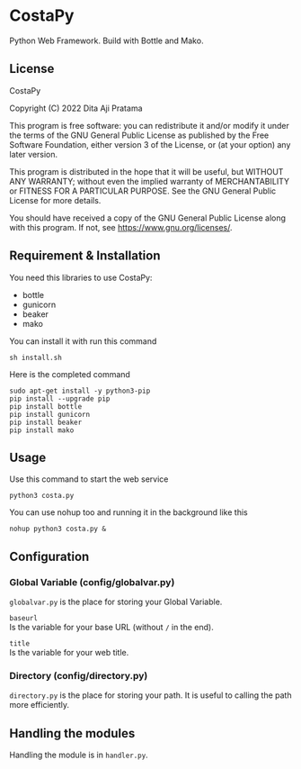 # CostaPy
Python Web Framework. Build with Bottle and Mako.

## License

CostaPy

Copyright (C) 2022  Dita Aji Pratama

This program is free software: you can redistribute it and/or modify
it under the terms of the GNU General Public License as published by
the Free Software Foundation, either version 3 of the License, or
(at your option) any later version.

This program is distributed in the hope that it will be useful,
but WITHOUT ANY WARRANTY; without even the implied warranty of
MERCHANTABILITY or FITNESS FOR A PARTICULAR PURPOSE.  See the
GNU General Public License for more details.

You should have received a copy of the GNU General Public License
along with this program.  If not, see https://www.gnu.org/licenses/.

## Requirement & Installation

You need this libraries to use CostaPy:
- bottle
- gunicorn
- beaker
- mako

You can install it with run this command

    sh install.sh

Here is the completed command

    sudo apt-get install -y python3-pip
    pip install --upgrade pip
    pip install bottle
    pip install gunicorn
    pip install beaker
    pip install mako

## Usage

Use this command to start the web service

    python3 costa.py

You can use nohup too and running it in the background like this

    nohup python3 costa.py &

## Configuration

### Global Variable (config/globalvar.py)

`globalvar.py` is the place for storing your Global Variable.

`baseurl` </br>
Is the variable for your base URL (without `/` in the end).

`title` </br>
Is the variable for your web title.

### Directory (config/directory.py)

`directory.py` is the place for storing your path. It is useful to calling the path more efficiently.

## Handling the modules

Handling the module is in `handler.py`.
